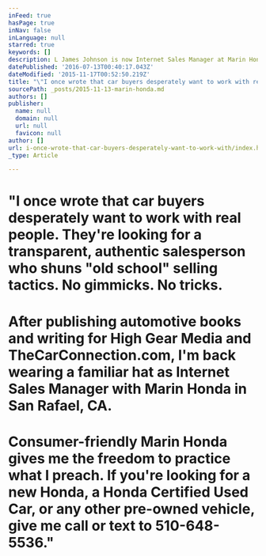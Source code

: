 ```yaml
---
inFeed: true
hasPage: true
inNav: false
inLanguage: null
starred: true
keywords: []
description: L James Johnson is now Internet Sales Manager at Marin Honda in San Rafael
datePublished: '2016-07-13T00:40:17.043Z'
dateModified: '2015-11-17T00:52:50.219Z'
title: "\"I once wrote that car buyers desperately want to work with real people. They're looking for a transparent, authentic salesperson who shuns \"old school\" selling tactics. No gimmicks. No tricks.\_"
sourcePath: _posts/2015-11-13-marin-honda.md
authors: []
publisher:
  name: null
  domain: null
  url: null
  favicon: null
author: []
url: i-once-wrote-that-car-buyers-desperately-want-to-work-with/index.html
_type: Article

---
```

# "I once wrote that car buyers desperately want to work with real people. They're looking for a transparent, authentic salesperson who shuns "old school" selling tactics. No gimmicks. No tricks. 

# After publishing automotive books and writing for High Gear Media and TheCarConnection.com, I'm back wearing a familiar hat as Internet Sales Manager with Marin Honda in San Rafael, CA. 

# Consumer-friendly Marin Honda gives me the freedom to practice what I preach. If you're looking for a new Honda, a Honda Certified Used Car, or any other pre-owned vehicle, give me call or text to 510-648-5536."